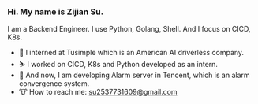 ### Hi. My name is Zijian Su.
I am a Backend Engineer. I use Python, Golang, Shell. And I focus on CICD, K8s.

* 🍎 I interned at Tusimple which is an American AI driverless company. 
* ⛷ I worked on CICD, K8s and Python developed as an intern. 
* 🍉 And now, I am developing Alarm server in Tencent, which is an alarm convergence system.
* 🐮 How to reach me: su2537731609@gmail.com
